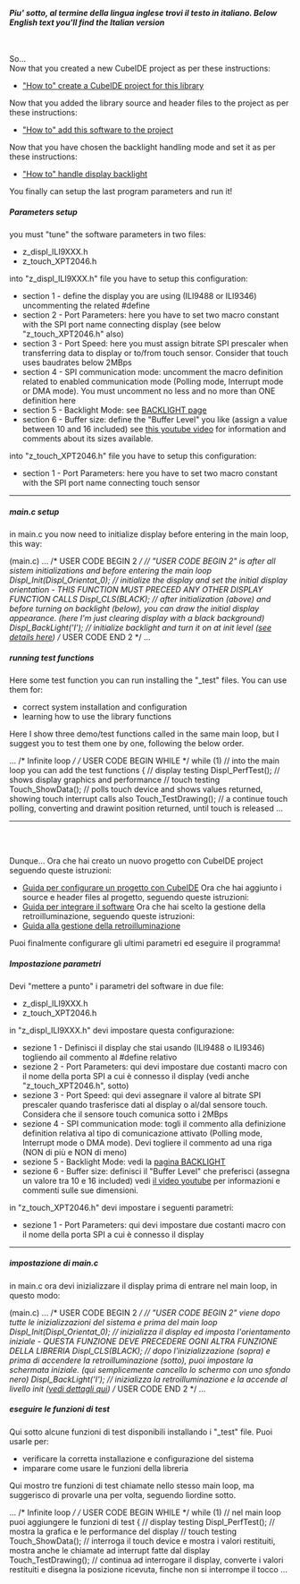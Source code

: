 _**Piu' sotto, al termine della lingua inglese trovi il testo in italiano. </i>**_
_**Below English text you'll find the Italian version</i>**_

<br>
<br>
So...<br>
Now that you created a new CubeIDE project as per these instructions:

- ["How to" create a CubeIDE project for this library](./HOWTO)

Now that you added the library source and header files to the project as per these instructions:

- ["How to" add this software to the project](./SOURCE)

Now that you have chosen the backlight handling mode and set it as per these instructions:

- ["How to" handle display backlight](./BACKLIGHT)




You finally can setup the last program parameters and run it!<br>



##### Parameters setup
you must "tune" the software parameters in two files:
- z_displ_ILI9XXX.h
- z_touch_XPT2046.h

into "z_displ_ILI9XXX.h" file you have to setup this configuration:
- section 1 - define the display you are using (ILI9488 or ILI9346) uncommenting the related #define
- section 2 - Port Parameters: here you have to set two macro constant with the SPI port name connecting display (see below "z_touch_XPT2046.h" also)
- section 3 - Port Speed: here you must assign bitrate SPI prescaler when transferring data to display or to/from touch sensor. Consider that touch uses baudrates  below 2MBps 
- section 4 - SPI communication mode: uncomment the macro definition related to enabled communication mode (Polling mode, Interrupt mode or DMA mode). You must uncomment no less and no more than ONE definition here
- section 5 - Backlight Mode: see [BACKLIGHT page](../BACKLIGHT)  
- section 6 - Buffer size: define the "Buffer Level" you like (assign a value between 10 and 16 included) see [this youtube video](https://youtu.be/oWx1-WmTwag) for information and comments about its sizes available.  

into "z_touch_XPT2046.h" file you have to setup this configuration:
- section 1 - Port Parameters: here you have to set two macro constant with the SPI port name connecting touch sensor

---


##### main.c setup

in main.c you now need to initialize display before entering in the main loop, this way:

  (main.c)
  ...
  /* USER CODE BEGIN 2 */				// "USER CODE BEGIN 2" is after all sistem initializations and before entering the main loop
  Displ_Init(Displ_Orientat_0);			// initialize the display and set the initial display orientation - THIS FUNCTION MUST PRECEED ANY OTHER DISPLAY FUNCTION CALLS
  Displ_CLS(BLACK);						// after initialization (above) and before turning on backlight (below), you can draw the initial display appearance. (here I'm just clearing display with a black background) 
  Displ_BackLight('I');  				// initialize backlight and turn it on at init level ([see details here](../BACKLIGHT))
  /* USER CODE END 2 */
  ...

##### running test functions

Here some test function you can run installing the "_test" files.
You can use them for:
-	correct system installation and configuration
-	learning how to use the library functions

Here I show three demo/test functions called in the same main loop, but I suggest you to test them one by one, following the below order.

  ...
  /* Infinite loop */
  /* USER CODE BEGIN WHILE */
  while (1) 							// into the main loop you can add the test functions
  {
	// display testing
	Displ_PerfTest();					// shows display graphics and performance
	// touch testing
	Touch_ShowData();					// polls touch device and shows values returned, showing touch interrupt calls also
	Touch_TestDrawing();				// a continue touch polling, converting and drawint position returned, until touch is released
	...



---

<br>
<br>


Dunque...
Ora che hai creato un nuovo progetto con CubeIDE project seguendo queste istruzioni:
- [Guida per configurare un progetto con CubeIDE](./HOWTO)
Ora che hai aggiunto i source e header files al progetto, seguendo queste istruzioni:
- [Guida per integrare il software](./SOURCE)
Ora che hai scelto la gestione della retroilluminazione, seguendo queste istruzioni:
- [Guida alla gestione della retroilluminazione](./BACKLIGHT)

Puoi finalmente configurare gli ultimi parametri ed eseguire il programma!



##### Impostazione parametri
Devi "mettere a punto" i parametri del software in due file:
- z_displ_ILI9XXX.h
- z_touch_XPT2046.h

in "z_displ_ILI9XXX.h" devi impostare questa configurazione:
- sezione 1 - Definisci il display che stai usando (ILI9488 o ILI9346) togliendo ail commento al #define relativo
- sezione 2 - Port Parameters: qui devi impostare due costanti macro con il nome della porta SPI a cui è connesso il display (vedi anche "z_touch_XPT2046.h", sotto)
- sezione 3 - Port Speed: qui devi assegnare il valore al bitrate SPI prescaler quando trasferisce dati al display o al/dal sensore touch. Considera che il sensore touch comunica sotto i 2MBps 
- sezione 4 - SPI communication mode: togli il commento alla definizione definition relativa al tipo di comunicazione attivato (Polling mode, Interrupt mode o DMA mode). Devi togliere il commento ad una riga (NON di più e NON di meno) 
- sezione 5 - Backlight Mode: vedi la [pagina BACKLIGHT](../BACKLIGHT)  
- sezione 6 - Buffer size: definisci il "Buffer Level" che preferisci (assegna un valore tra 10 e 16 included) vedi [il video youtube](https://youtu.be/oWx1-WmTwag) per informazioni e commenti sulle sue dimensioni.  

in "z_touch_XPT2046.h" devi impostare i seguenti parametri:
- sezione 1 - Port Parameters: qui devi impostare due costanti macro con il nome della porta SPI a cui è connesso il display 


---


##### impostazione di main.c 

in main.c ora devi inizializzare il display prima di entrare nel main loop, in questo modo:

  (main.c)
  ...
  /* USER CODE BEGIN 2 */				// "USER CODE BEGIN 2" viene dopo tutte le inizializzazioni del sistema e prima del main loop
  Displ_Init(Displ_Orientat_0);			// inizializza il display ed imposta l'orientamento iniziale - QUESTA FUNZIONE DEVE PRECEDERE OGNI ALTRA FUNZIONE DELLA LIBRERIA
  Displ_CLS(BLACK);						// dopo l'inizializzazione (sopra) e prima di accendere la retroilluminazione (sotto), puoi impostare la schermata iniziale. (qui semplicemente cancello lo schermo con uno sfondo nero) 
  Displ_BackLight('I');  				// inizializza la retroilluminazione e la accende al livello init ([vedi dettagli qui](../BACKLIGHT))
  /* USER CODE END 2 */
  ...

##### eseguire le funzioni di test

Qui sotto alcune funzioni di test disponibili installando i "_test" file.
Puoi usarle per:
-	verificare la corretta installazione e configurazione del sistema
-	imparare come usare le funzioni della libreria

Qui mostro tre funzioni di test chiamate nello stesso main loop, ma suggerisco di provarle una per volta, seguendo lìordine sotto.

  ...
  /* Infinite loop */
  /* USER CODE BEGIN WHILE */
  while (1) 							// nel main loop puoi aggiungere le funzioni di test
  {
	// display testing
	Displ_PerfTest();					// mostra la grafica e le performance del display
	// touch testing
	Touch_ShowData();					// interroga il touch device e mostra i valori restituiti, mostra anche le chiamate ad interrupt fatte dal display
	Touch_TestDrawing();				// continua ad interrogare il display, converte i valori restituiti e disegna la posizione ricevuta, finche non si interrompe il tocco
	...
